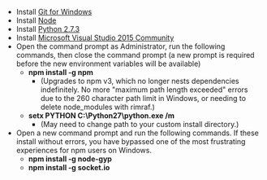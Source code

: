 * Install [Git for Windows](https://github.com/git-for-windows/git/releases/download/v2.6.3.windows.1/Git-2.6.3-64-bit.exe)
* Install [Node](https://nodejs.org/en/download/)
* Install [Python 2.7.3](https://www.python.org/ftp/python/2.7.3/python-2.7.3.amd64.msi)
* Install [Microsoft Visual Studio 2015 Community](https://go.microsoft.com/fwlink/?LinkId=532606&clcid=0x409)
* Open the command prompt as Administrator, run the following commands, then close the command prompt (a new prompt is required before the new environment variables will be available)
  * **npm install -g npm**
    * (Upgrades to npm v3, which no longer nests dependencies indefinitely. No more "maximum path length exceeded" errors due to the 260 character path limit in Windows, or needing to delete node_modules with rimraf.)
  * **setx PYTHON C:\Python27\python.exe /m**
    * (May need to change path to your custom install directory.)
* Open a new command prompt and run the following commands. If these install without errors, you have bypassed one of the most frustrating experiences for npm users on Windows.
  * **npm install -g node-gyp**
  * **npm install -g socket.io**
